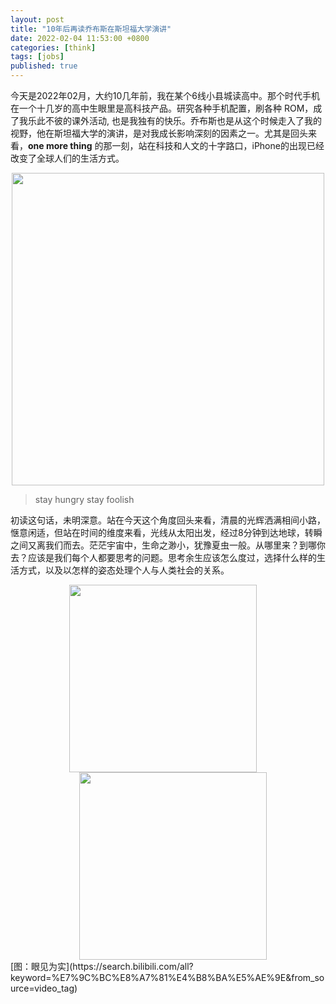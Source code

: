 ```yaml
---
layout: post
title: "10年后再读乔布斯在斯坦福大学演讲"
date: 2022-02-04 11:53:00 +0800
categories: [think]
tags: [jobs]
published: true
---
```


今天是2022年02月，大约10几年前，我在某个6线小县城读高中。那个时代手机在一个十几岁的高中生眼里是高科技产品。研究各种手机配置，刷各种 ROM，成了我乐此不彼的课外活动, 也是我独有的快乐。乔布斯也是从这个时候走入了我的视野，他在斯坦福大学的演讲，是对我成长影响深刻的因素之一。尤其是回头来看，**one more thing** 的那一刻，站在科技和人文的十字路口，iPhone的出现已经改变了全球人们的生活方式。



<div align=center>
<img style="height:500px;"  src='../../../../assets/images/stay_hungry_stay_foolish.jpeg'>
</div>


> stay hungry stay foolish

初读这句话，未明深意。站在今天这个角度回头来看，清晨的光辉洒满相间小路，惬意闲适，但站在时间的维度来看，光线从太阳出发，经过8分钟到达地球，转瞬之间又离我们而去。茫茫宇宙中，生命之渺小，犹豫夏虫一般。从哪里来？到哪你去？应该是我们每个人都要思考的问题。思考余生应该怎么度过，选择什么样的生活方式，以及以怎样的姿态处理个人与人类社会的关系。


<div style="text-align: center;">
<img style="height:300px; display: inline-block; margin-right: 16px;"  src='../../../../assets/images/光锥图.jpg'>
<img style="height:300px; display: inline-block; margin-left: 16px;"  src='../../../../assets/images/4维时空图.jpg'>
</div>
[图：眼见为实](https://search.bilibili.com/all?keyword=%E7%9C%BC%E8%A7%81%E4%B8%BA%E5%AE%9E&from_source=video_tag)

<div class='cl'></div>